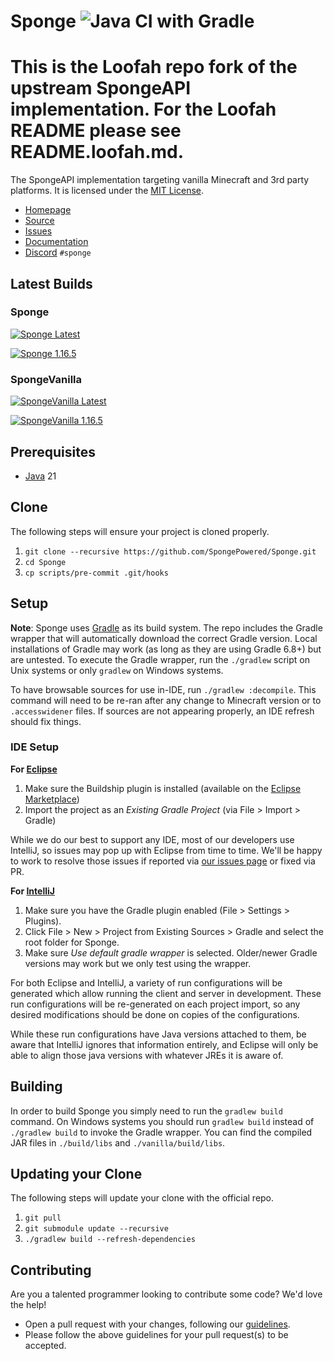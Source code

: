 Sponge ![Java CI with Gradle](https://github.com/SpongePowered/Sponge/workflows/Java%20CI%20with%20Gradle/badge.svg?branch=api-11&event=push)
=============

This is the Loofah repo fork of the upstream SpongeAPI implementation. For the Loofah README please see README.loofah.md.
=============

The SpongeAPI implementation targeting vanilla Minecraft and 3rd party platforms. It is licensed under the [MIT License].

* [Homepage]
* [Source]
* [Issues]
* [Documentation]
* [Discord] `#sponge`

## Latest Builds

### Sponge

[![Sponge Latest](https://img.shields.io/nexus/maven-snapshots/org.spongepowered/sponge?label=Latest&server=https%3A%2F%2Frepo.spongepowered.org%2F)](https://repo.spongepowered.org/#browse/search=attributes.maven2.artifactId%3Dsponge%20AND%20attributes.maven2.groupId%3Dorg.spongepowered)

[![Sponge 1.16.5](https://img.shields.io/nexus/maven-snapshots/org.spongepowered/sponge?label=1.16.5&queryOpt=%3Aversion%3D1.16.5*&server=https%3A%2F%2Frepo.spongepowered.org%2F)](https://repo.spongepowered.org/#browse/search=attributes.maven2.artifactId%3Dsponge%20AND%20attributes.maven2.groupId%3Dorg.spongepowered%20AND%20version%3D1.16.5*)

### SpongeVanilla

[![SpongeVanilla Latest](https://img.shields.io/nexus/maven-releases/org.spongepowered/spongevanilla?label=Latest&server=https%3A%2F%2Frepo.spongepowered.org%2F)](https://repo.spongepowered.org/#browse/search=attributes.maven2.artifactId%3Dspongevanilla%20AND%20attributes.maven2.groupId%3Dorg.spongepowered)

[![SpongeVanilla 1.16.5](https://img.shields.io/nexus/maven-releases/org.spongepowered/spongevanilla?label=1.16.5&queryOpt=%3Aversion%3D1.16.5*&server=https%3A%2F%2Frepo.spongepowered.org%2F)](https://repo.spongepowered.org/#browse/search=attributes.maven2.artifactId%3Dspongevanilla%20AND%20attributes.maven2.groupId%3Dorg.spongepowered%20AND%20version%3D1.16.5*)


## Prerequisites
* [Java] 21

## Clone
The following steps will ensure your project is cloned properly.

1. `git clone --recursive https://github.com/SpongePowered/Sponge.git`
2. `cd Sponge`
3. `cp scripts/pre-commit .git/hooks`

## Setup
**Note**: Sponge uses [Gradle] as its build system. The repo includes the Gradle wrapper that will automatically download the correct Gradle 
version. Local installations of Gradle may work (as long as they are using Gradle 6.8+) but are untested. To execute the Gradle wrapper, run the 
`./gradlew` script on Unix systems or only `gradlew` on Windows systems.

To have browsable sources for use in-IDE, run `./gradlew :decompile`. This command will need to be re-ran after any change to
Minecraft version or to `.accesswidener` files. If sources are not appearing properly, an IDE refresh should fix things.

### IDE Setup
__For [Eclipse]__
 1. Make sure the Buildship plugin is installed (available on the [Eclipse Marketplace])
 2. Import the project as an *Existing Gradle Project* (via File > Import > Gradle)

While we do our best to support any IDE, most of our developers use IntelliJ, so issues may pop up with Eclipse from time to time.
We'll be happy to work to resolve those issues if reported via [our issues page][Issues] or fixed via PR.

__For [IntelliJ]__
  1. Make sure you have the Gradle plugin enabled (File > Settings > Plugins).  
  2. Click File > New > Project from Existing Sources > Gradle and select the root folder for Sponge.
  3. Make sure _Use default gradle wrapper_ is selected. Older/newer Gradle versions may work but we only test using the wrapper.

For both Eclipse and IntelliJ, a variety of run configurations will be generated which allow running the client and server in development. These run 
configurations will be re-generated on each project import, so any desired modifications should be done on copies of the configurations.

While these run configurations have Java versions attached to them, be aware that IntelliJ ignores that information entirely, and Eclipse will 
only be able to align those java versions with whatever JREs it is aware of.

## Building

In order to build Sponge you simply need to run the `gradlew build` command. On Windows systems you should run `gradlew build` instead 
of `./gradlew build` to invoke the Gradle wrapper. You can find the compiled JAR files in `./build/libs` and `./vanilla/build/libs`.

## Updating your Clone
The following steps will update your clone with the official repo.

1. `git pull`
2. `git submodule update --recursive`
3. `./gradlew build --refresh-dependencies`

## Contributing
Are you a talented programmer looking to contribute some code? We'd love the help!
* Open a pull request with your changes, following our [guidelines](.github/CONTRIBUTING.md).
* Please follow the above guidelines for your pull request(s) to be accepted.

[Eclipse]: https://www.eclipse.org/
[Eclipse Marketplace]: https://marketplace.eclipse.org/content/buildship-gradle-integration
[Gradle]: https://gradle.org/
[Homepage]: https://spongepowered.org/
[IntelliJ]: https://www.jetbrains.com/idea/
[Issues]: https://github.com/SpongePowered/Sponge/issues
[Documentation]: https://docs.spongepowered.org/
[Java]: https://adoptium.net/installation.html?variant=openjdk8&jvmVariant=hotspot
[Source]: https://github.com/SpongePowered/Sponge/
[MIT License]: https://www.tldrlegal.com/license/mit-license
[Discord]: https://discord.gg/sponge
